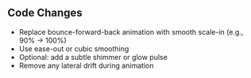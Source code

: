 ## Code Changes

- Replace bounce-forward-back animation with smooth scale-in (e.g., 90% → 100%)
- Use ease-out or cubic smoothing
- Optional: add a subtle shimmer or glow pulse
- Remove any lateral drift during animation
